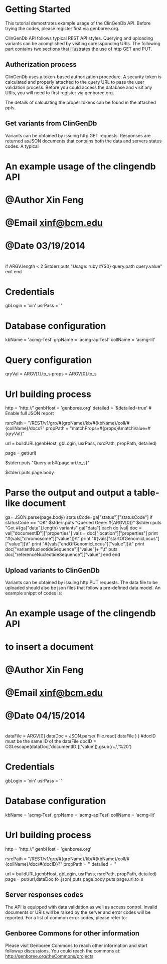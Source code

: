 Getting Started
===============
This tutorial demostrates example usage of the ClinGenDb API.
Before trying the codes, please register first via genboree.org.

ClinGenDb API follows typical REST API styles. Querying and uploading
variants can be acomplished by visiting coressponding URIs. The following
part contains two sections that illustrates the use of http GET and PUT.

Autherization process
---------------------
ClinGenDb uses a token-based authorization procedure. A security token is 
calculated and properly attached to the query URL to pass the user validation 
process. Before you could access the database and visit any URIs, you will need to first register via genboree.org.

The details of calculating the proper tokens can be found in the attached ppts.


Get variants from ClinGenDb
---------------------------
Variants can be obtained by issuing http GET requests. Responses are returned asJSON documents that contains both the data and servers status codes. A typical  

# An example usage of the clingendb API 
# @Author Xin Feng 
# @Email xinf@bcm.edu
# @Date 03/19/2014
#

if ARGV.length < 2
  $stderr.puts "Usage: ruby #{$0} query.path query.value"
  exit
end

# Credentials
gbLogin   = 'xin'
usrPass   = ''

# Database configuration
kbName    = 'acmg-Test'
grpName   = 'acmg-apiTest'
collName  = 'acmg-lit'

# Query configuration 
qryVal = ARGV[1].to_s
props  = ARGV[0].to_s

# Url building process
http        = 'http://'
genbHost    = 'genboree.org'
detailed    = '&detailed=true' # Enable full JSON report

rsrcPath    = "/REST/v1/grp/#{grpName}/kb/#{kbName}/coll/#{collName}/docs?"
propPath    = "matchProps=#{props}&matchValue=#{qryVal}"

url = buildURL(genbHost, gbLogin, usrPass, rsrcPath, propPath,  detailed)

page = get(url)

$stderr.puts "Query url:#{page.uri.to_s}"  

$stderr.puts page.body

# Parse the output and output a table-like document
ga= JSON.parse(page.body)
statusCode=ga["status"]["statusCode"]
if statusCode == "OK"
  $stderr.puts "Queried Gene: #{ARGV[0]}"
  $stderr.puts "Got #{ga["data"].length} variants"
  ga["data"].each do |val|
    doc = val["documentID"]["properties"]
    vals = doc["location"]["properties"]
    print "#{vals["chromosome"]["value"]}\t"
    print "#{vals["startOfGenomicLocus"]["value"]}\t"
    print "#{vals["endOfGenomicLocus"]["value"]}\t"
    print doc["variantNucleotideSequence"]["value"]+ "\t"
    puts doc["referenceNucleotideSequence"]["value"]
  end
end

Upload variants to ClinGenDb
---------------------------
Variants can be obtained by issuing http PUT requests. The data file to be uploaded should also be json files that follow a pre-defined data model. An example snippt of codes is:

# An example usage of the clingendb API
# to insert a document
# @Author Xin Feng 
# @Email xinf@bcm.edu
# @Date 04/15/2014
#


dataFile = ARGV[0]
dataDoc = JSON.parse( File.read( dataFile ) )
#docID must be the same ID of the dataFile
docID = CGI.escape(dataDoc['documentID']['value']).gsub(/\+/,'%20')

# Credentials
gbLogin   = 'xin'
usrPass   = ''

# Database configuration
kbName    = 'acmg-Test'
grpName   = 'acmg-apiTest'
collName  = 'acmg-lit'

# Url building process
http     = 'http://'
genbHost = 'genboree.org'

rsrcPath = "/REST/v1/grp/#{grpName}/kb/#{kbName}/coll/#{collName}/doc/#{docID}?"
propPath = '' 
detailed = '' 

url = buildURL(genbHost, gbLogin, usrPass, rsrcPath, propPath,  detailed)
page = put(url,dataDoc.to_json)
puts page.body
puts page.uri.to_s

Server responses codes
-----------------------
The API is equipped with data validation as well as access control. Invalid documents or URIs will be raised by the server and error codes will be reported. For a list of common error codes, please refer to:


Genboree Commons for other information
----------------
Please visit Genboree Commons to reach other information and start followup
discussions. You could reach the commons at: http://genboree.org/theCommons/projects
